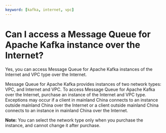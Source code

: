```yaml
---
keyword: [kafka, internet, vpc]
---
```


# Can I access a Message Queue for Apache Kafka instance over the Internet?

Yes, you can access Message Queue for Apache Kafka instances of the Internet and VPC type over the Internet.

Message Queue for Apache Kafka provides instances of two network types: VPC, and Internet and VPC. To access Message Queue for Apache Kafka over the Internet, purchase an instance of the Internet and VPC type. Exceptions may occur if a client in mainland China connects to an instance outside mainland China over the Internet or a client outside mainland China connects to an instance in mainland China over the Internet.

**Note:** You can select the network type only when you purchase the instance, and cannot change it after purchase.

